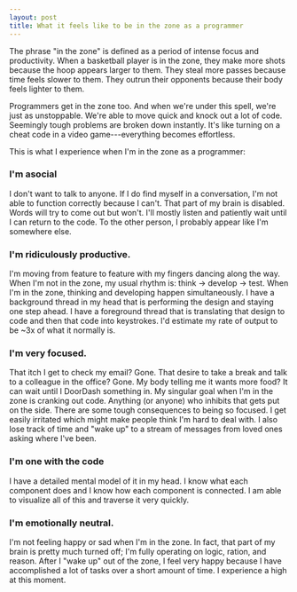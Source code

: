```yaml
---
layout: post
title: What it feels like to be in the zone as a programmer
---
```


The phrase "in the zone" is defined as a period of intense focus and productivity. When a basketball player is in the zone, they make more shots because the hoop appears larger to them. They steal more passes because time feels slower to them. They outrun their opponents because their body feels lighter to them. 

Programmers get in the zone too. And when we're under this spell, we're just as unstoppable. We're able to move quick and knock out a lot of code. Seemingly tough problems are broken down instantly. It's like turning on a cheat code in a video game---everything becomes effortless. 

This is what I experience when I'm in the zone as a programmer:

### I'm asocial

I don't want to talk to anyone. If I do find myself in a conversation, I'm not able to function correctly because I can't. That part of my brain is disabled. Words will try to come out but won't. I'll mostly listen and patiently wait until I can return to the code. To the other person, I probably appear like I'm somewhere else.

### I'm ridiculously productive.

I'm moving from feature to feature with my fingers dancing along the way. When I'm not in the zone, my usual rhythm is: think -> develop -> test. When I'm in the zone, thinking and developing happen simultaneously. I have a background thread in my head that is performing the design and staying one step ahead. I have a foreground thread that is translating that design to code and then that code into keystrokes. I'd estimate my rate of output to be ~3x of what it normally is. 

### I'm very focused. 

That itch I get to check my email? Gone. That desire to take a break and talk to a colleague in the office? Gone. My body telling me it wants more food? It can wait until I DoorDash something in. My singular goal when I'm in the zone is cranking out code. Anything (or anyone) who inhibits that gets put on the side. There are some tough consequences to being so focused. I get easily irritated which might make people think I'm hard to deal with. I also lose track of time and "wake up" to a stream of messages from loved ones asking where I've been.

### I'm one with the code

I have a detailed mental model of it in my head. I know what each component does and I know how each component is connected. I am able to visualize all of this and traverse it very quickly.

### I'm emotionally neutral.

I'm not feeling happy or sad when I'm in the zone. In fact, that part of my brain is pretty much turned off; I'm fully operating on logic, ration, and reason. After I "wake up" out of the zone, I feel very happy because I have accomplished a lot of tasks over a short amount of time. I experience a high at this moment.
